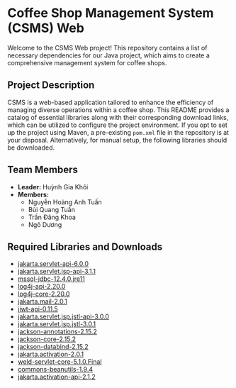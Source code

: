 # Coffee Shop Management System (CSMS) Web

Welcome to the CSMS Web project! This repository contains a list of necessary dependencies for our Java project, which aims to create a comprehensive management system for coffee shops.

## Project Description

CSMS is a web-based application tailored to enhance the efficiency of managing diverse operations within a coffee shop. This README provides a catalog of essential libraries along with their corresponding download links, which can be utilized to configure the project environment. If you opt to set up the project using Maven, a pre-existing `pom.xml` file in the repository is at your disposal. Alternatively, for manual setup, the following libraries should be downloaded.

## Team Members

- **Leader:** Huỳnh Gia Khôi
- **Members:** 
  - Nguyễn Hoàng Anh Tuấn
  - Bùi Quang Tuấn
  - Trần Đăng Khoa
  - Ngô Dương

## Required Libraries and Downloads

- [jakarta.servlet-api-6.0.0](https://repo1.maven.org/maven2/jakarta/servlet/jakarta.servlet-api/6.0.0/jakarta.servlet-api-6.0.0.jar)
- [jakarta.servlet.jsp-api-3.1.1](https://repo1.maven.org/maven2/jakarta/servlet/jsp/jakarta.servlet.jsp-api/3.1.1/jakarta.servlet.jsp-api-3.1.1.jar)
- [mssql-jdbc-12.4.0.jre11](https://repo1.maven.org/maven2/com/microsoft/sqlserver/mssql-jdbc/12.4.0.jre11/mssql-jdbc-12.4.0.jre11.jar)
- [log4j-api-2.20.0](https://repo1.maven.org/maven2/org/apache/logging/log4j/log4j-api/2.20.0/log4j-api-2.20.0.jar)
- [log4j-core-2.20.0](https://repo1.maven.org/maven2/org/apache/logging/log4j/log4j-core/2.20.0/log4j-core-2.20.0.jar)
- [jakarta.mail-2.0.1](https://repo1.maven.org/maven2/com/sun/mail/jakarta.mail/2.0.1/jakarta.mail-2.0.1.jar)
- [jjwt-api-0.11.5](https://repo1.maven.org/maven2/io/jsonwebtoken/jjwt-api/0.11.5/jjwt-api-0.11.5.jar)
- [jakarta.servlet.jsp.jstl-api-3.0.0](https://repo1.maven.org/maven2/jakarta/servlet/jsp/jstl/jakarta.servlet.jsp.jstl-api/3.0.0/jakarta.servlet.jsp.jstl-api-3.0.0.jar)
- [jakarta.servlet.jsp.jstl-3.0.1](https://repo1.maven.org/maven2/org/glassfish/web/jakarta.servlet.jsp.jstl/3.0.1/jakarta.servlet.jsp.jstl-3.0.1.jar)
- [jackson-annotations-2.15.2](https://repo1.maven.org/maven2/com/fasterxml/jackson/core/jackson-annotations/2.15.2/jackson-annotations-2.15.2.jar)
- [jackson-core-2.15.2](https://repo1.maven.org/maven2/com/fasterxml/jackson/core/jackson-core/2.15.2/jackson-core-2.15.2.jar)
- [jackson-databind-2.15.2](https://repo1.maven.org/maven2/com/fasterxml/jackson/core/jackson-databind/2.15.2/jackson-databind-2.15.2.jar)
- [jakarta.activation-2.0.1](https://repo1.maven.org/maven2/com/sun/activation/jakarta.activation/2.0.1/jakarta.activation-2.0.1.jar)
- [weld-servlet-core-5.1.0.Final](https://repo1.maven.org/maven2/org/jboss/weld/servlet/weld-servlet-core/5.1.0.Final/weld-servlet-core-5.1.0.Final.jar)
- [commons-beanutils-1.9.4](https://repo1.maven.org/maven2/commons-beanutils/commons-beanutils/1.9.4/commons-beanutils-1.9.4.jar)
- [jakarta.activation-api-2.1.2](https://repo1.maven.org/maven2/jakarta/activation/jakarta.activation-api/2.1.2/jakarta.activation-api-2.1.2.jar)
